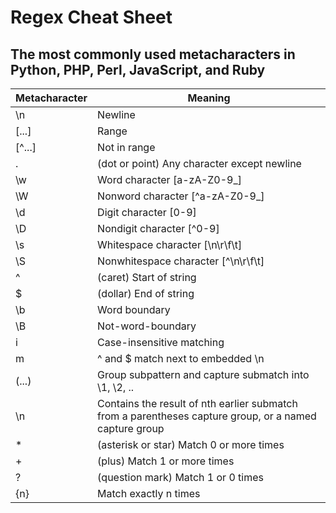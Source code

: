 # Regex Cheat Sheet

## The most commonly used metacharacters in Python, PHP, Perl, JavaScript, and Ruby

| Metacharacter | Meaning |
| ------------- | ------- |
| \n | Newline |
| [...] | Range |
| [^...] | Not in range |
| . | (dot or point) Any character except newline |
| \w | Word character [a-zA-Z0-9_] |
| \W | Nonword character [^a-zA-Z0-9_] |
| \d | Digit character [0-9] |
| \D | Nondigit character [^0-9] |
| \s | Whitespace character [\n\r\f\t] |
| \S | Nonwhitespace character [^\n\r\f\t] |
| ^ | (caret) Start of string |
| $ | (dollar) End of string | 
| \b | Word boundary |
| \B | Not-word-boundary |
| i | Case-insensitive matching |
| m | ^ and $ match next to embedded \n |
| (...) | Group subpattern and capture submatch into \1, \2, .. |
| \n | Contains the result of nth earlier submatch from a parentheses capture group, or a named capture group |
| * | (asterisk or star) Match 0 or more times |
| + | (plus) Match 1 or more times |
| ? | (question mark) Match 1 or 0 times | 
| {n} | Match exactly n times |
